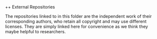++ External Repositories

The repositories linked to in this folder are the independent work of their corresponding authors, who retain all copyright and may use different licenses. They are simply linked here for convenience as we think they maybe helpful to researchers.
